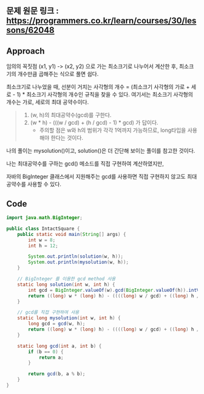 ## 문제 원문 링크 : https://programmers.co.kr/learn/courses/30/lessons/62048

## Approach

임의의 꼭짓점 (x1, y1) -> (x2, y2) 으로 가는 최소크기로 나누어서 계산한 후, 최소크기의 개수만큼 곱해주는 식으로 풀면 쉽다.

최소크기로 나누었을 때, 선분이 거치는 사각형의 개수 =  (최소크기 사각형의 가로 + 세로 - 1) * 최소크기 사각형의 개수인 규칙을 찾을 수 있다. 여기서는 최소크기 사각형의 개수는 가로, 세로의 최대 공약수이다.

> 1. (w, h)의 최대공약수(gcd)를 구한다.
> 2. (w * h) - (((w / gcd) + (h / gcd) - 1) * gcd) 가 답이다.
>    - 주의할 점은 w와 h의 범위가 각각 1억까지 가능하므로, long타입을 사용해야 한다는 것이다.

나의 풀이는 mysolution()이고, solution()은 더 간단해 보이는 풀이를 참고한 것이다.

나는 최대공약수를 구하는 gcd() 메소드를 직접 구현하여 계산하였지만,

자바의 BigInteger 클래스에서 지원해주는 gcd를 사용하면 직접 구현하지 않고도 최대공약수를 사용할 수 있다.

## Code

```java
import java.math.BigInteger;

public class IntactSquare {
    public static void main(String[] args) {
        int w = 8;
        int h = 12;

        System.out.println(solution(w, h));
        System.out.println(mysolution(w, h));
    }

    // BigInteger 를 이용한 gcd method 사용
    static long solution(int w, int h) {
        int gcd = BigInteger.valueOf(w).gcd(BigInteger.valueOf(h)).intValue();
        return ((long) w * (long) h) - ((((long) w / gcd) + ((long) h / gcd) - 1) * gcd);
    }

    // gcd를 직접 구현하여 사용
    static long mysolution(int w, int h) {
        long gcd = gcd(w, h);
        return ((long) w * (long) h) - ((((long) w / gcd) + ((long) h / gcd) - 1) * gcd);
    }

    static long gcd(int a, int b) {
        if (b == 0) {
            return a;
        }

        return gcd(b, a % b);
    }
}

```

